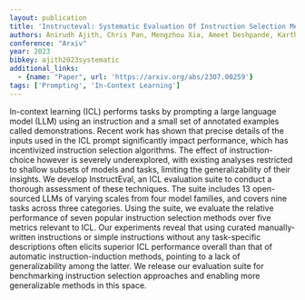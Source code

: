 ```yaml
---
layout: publication
title: 'Instructeval: Systematic Evaluation Of Instruction Selection Methods'
authors: Anirudh Ajith, Chris Pan, Mengzhou Xia, Ameet Deshpande, Karthik Narasimhan
conference: "Arxiv"
year: 2023
bibkey: ajith2023systematic
additional_links:
  - {name: "Paper", url: 'https://arxiv.org/abs/2307.00259'}
tags: ['Prompting', 'In-Context Learning']
---
```

In-context learning (ICL) performs tasks by prompting a large language model
(LLM) using an instruction and a small set of annotated examples called
demonstrations. Recent work has shown that precise details of the inputs used
in the ICL prompt significantly impact performance, which has incentivized
instruction selection algorithms. The effect of instruction-choice however is
severely underexplored, with existing analyses restricted to shallow subsets of
models and tasks, limiting the generalizability of their insights. We develop
InstructEval, an ICL evaluation suite to conduct a thorough assessment of these
techniques. The suite includes 13 open-sourced LLMs of varying scales from four
model families, and covers nine tasks across three categories. Using the suite,
we evaluate the relative performance of seven popular instruction selection
methods over five metrics relevant to ICL. Our experiments reveal that using
curated manually-written instructions or simple instructions without any
task-specific descriptions often elicits superior ICL performance overall than
that of automatic instruction-induction methods, pointing to a lack of
generalizability among the latter. We release our evaluation suite for
benchmarking instruction selection approaches and enabling more generalizable
methods in this space.
